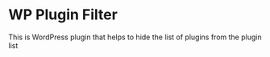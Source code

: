 # WP Plugin Filter

This is WordPress plugin that helps to hide the list of plugins from the plugin list
